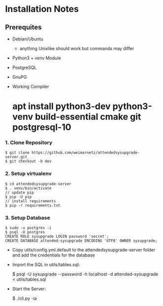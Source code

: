 # Installation Notes

## Prerequites 

- Debian/Ubuntu
    - anything Unixlike should work but commands may differ
- Python3 + venv Module  
- PostgreSQL 
- GnuPG 
- Working Compiler 


    # apt install python3-dev python3-venv build-essential cmake git postgresql-10 
    
    
### 1. Clone Repository 

    $ git clone https://github.com/weimarnetz/attendedsysupgrade-server.git 
    $ git checkout -b dev 
    
### 2. Setup virtualenv 

    $ cd attendedsysupgrade-server
    $ . venv/bin/activate
    // update pip  
    $ pip -U pip 
    // install requirements
    $ pip -r requirements.txt 
    
### 3. Setup Database 

    $ sudo -u postgres -i 
    $ psql -U postgres
    CREATE ROLE sysupgrade LOGIN password 'secret';
    CREATE DATABASE attended-sysupgrade ENCODING 'UTF8' OWNER sysupgrade;
    

- Copy   utils/config.yml.default to the  attendedsysupgrade-server  folder and add the credentials for the database
 
- Import the SQL in  utils/tables.sql:
 

    $ psql -U sysupgrade --password -h localhost -d attended-sysupgrade < utils/tables.sql 

- Start the Server:
 

    $ ./cli.py -ia 
        